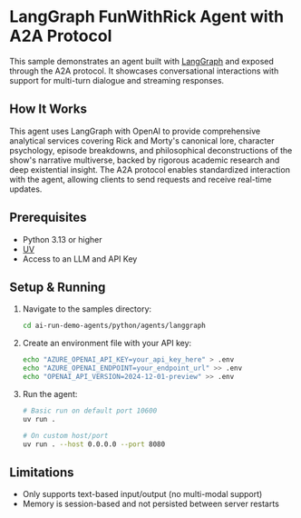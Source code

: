 # LangGraph FunWithRick Agent with A2A Protocol

This sample demonstrates an agent built with [LangGraph](https://langchain-ai.github.io/langgraph/) and exposed through the A2A protocol. It showcases conversational interactions with support for multi-turn dialogue and streaming responses.

## How It Works

This agent uses LangGraph with OpenAI to provide comprehensive analytical services covering Rick and Morty's canonical lore, character psychology, episode breakdowns, and philosophical deconstructions of the show's narrative multiverse, backed by rigorous academic research and deep existential insight. The A2A protocol enables standardized interaction with the agent, allowing clients to send requests and receive real-time updates.

## Prerequisites

- Python 3.13 or higher
- [UV](https://docs.astral.sh/uv/)
- Access to an LLM and API Key

## Setup & Running

1. Navigate to the samples directory:

   ```bash
   cd ai-run-demo-agents/python/agents/langgraph
   ```

2. Create an environment file with your API key:

   ```bash
   echo "AZURE_OPENAI_API_KEY=your_api_key_here" > .env
   echo "AZURE_OPENAI_ENDPOINT=your_endpoint_url" >> .env
   echo "OPENAI_API_VERSION=2024-12-01-preview" >> .env
   ```

3. Run the agent:

   ```bash
   # Basic run on default port 10600
   uv run .

   # On custom host/port
   uv run . --host 0.0.0.0 --port 8080
   ```

## Limitations

- Only supports text-based input/output (no multi-modal support)
- Memory is session-based and not persisted between server restarts
